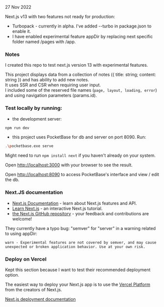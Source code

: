 27 Nov 2022

Next.js v13 with two features not ready for production:

- Turbopack - currently in alpha. I've added --turbo in package.json to enable it.
- I have enabled experimental feature appDir by replacing next specific folder named /pages with /app.

### Notes

I created this repo to test next.js version 13 with experimental features.

This project displays data from a collection of notes ({ title: string; content: string }) and has ability to add new notes.\
It uses SSR and CSR when requiring user input.\
I included some of the reserved file names (`page, layout, loading, error`) and using navigation parameters (params.id).

### Test locally by running:

- the development server:

```bash
npm run dev
```

- this project uses PocketBase for db and server on port 8090. Run:

```bash
.\pocketbase.exe serve
```

Might need to run `npm install next` if you haven't already on your system.

Open [http://localhost:3000](http://localhost:3000) with your browser to see the result.

Open [http://localhost:8090](http://localhost:8090) to access PocketBase's interface and view / edit the db.

### Next.JS documentation

- [Next.js Documentation](https://nextjs.org/docs) - learn about Next.js features and API.
- [Learn Next.js](https://nextjs.org/learn) - an interactive Next.js tutorial.
- [the Next.js GitHub repository](https://github.com/vercel/next.js/) - your feedback and contributions are welcome!

They currently have a typo bug: "semver" for "server" in a warning related to using appDir:

`warn - Experimental features are not covered by semver, and may cause unexpected or broken application behavior. Use at your own risk.`

### Deploy on Vercel

Kept this section because I want to test their recommended deployment option.

The easiest way to deploy your Next.js app is to use the [Vercel Platform](https://vercel.com/new?utm_medium=default-template&filter=next.js&utm_source=create-next-app&utm_campaign=create-next-app-readme) from the creators of Next.js.

[Next.js deployment documentation](https://nextjs.org/docs/deployment)
